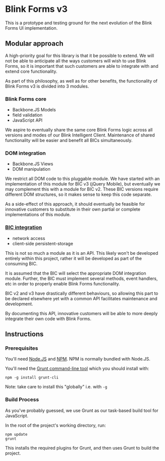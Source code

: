 # Blink Forms v3

This is a prototype and testing ground for the next evolution of the
Blink Forms UI implementation.

## Modular approach

A high-priority goal for this library is that it be possible to extend. We will not be able to anticipate all the ways customers will wish to use Blink Forms, so it is important that such customers are able to integrate with and extend core functionality.

As part of this philosophy, as well as for other benefits, the functionality of Blink Forms v3 is divided into 3 modules.

### Blink Forms core

- Backbone.JS Models
- field validation
- JavaScript API

We aspire to eventually share the same core Blink Forms logic across all versions and modes of our Blink Intelligent Client. Maintenance of shared functionality will be easier and benefit all BICs simultaneously.

### DOM integration

- Backbone.JS Views
- DOM manipulation

We restrict all DOM code to this pluggable module. We have started with an implementation of this module for BIC v3 (jQuery Mobile), but eventually we may complement this with a module for BIC v2. These BIC versions require different DOM structures, so it makes sense to keep this code separate.

As a side-effect of this approach, it should eventually be feasible for innovative customers to substitute in their own partial or complete implementations of this module.

### [BIC integration](BIC.md)

- network access
- client-side persistent-storage

This is not so much a module as it is an API. This likely won't be developed entirely within this project, rather it will be developed as part of the consuming BIC.

It is assumed that the BIC will select the appropriate DOM integration module. Further, the BIC must implement several methods, event handlers, etc in order to properly enable Blink Forms functionality.

BIC v2 and v3 have drastically different behaviours, so allowing this part to be declared elsewhere yet with a common API facilitates maintenance and development.

By documenting this API, innovative customers will be able to more deeply integrate their own code with Blink Forms.


## Instructions

### Prerequisites

You'll need [Node.JS](nodejs.org) and [NPM](npmjs.org). NPM is normally
bundled with Node.JS.

You'll need the [Grunt command-line tool](gruntjs.com) which you should
install with:

    npm -g install grunt-cli

Note: take care to install this "globally" i.e. with `-g`

### Build Process

As you've probably guessed, we use Grunt as our task-based build tool
for JavaScript.

In the root of the project's working directory, run:

    npm update
    grunt

This installs the required plugins for Grunt, and then uses Grunt to
build the project.

